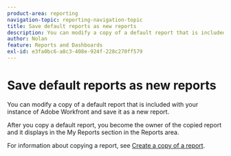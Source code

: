 ```yaml
---
product-area: reporting
navigation-topic: reporting-navigation-topic
title: Save default reports as new reports
description: You can modify a copy of a default report that is included with your instance of Adobe Workfront and save it as a new report.
author: Nolan
feature: Reports and Dashboards
exl-id: e3fa0bc6-a8c3-408e-924f-228c270ff579
---
```

# Save default reports as new reports

<!-- Audited: 11/2024 -->

You can modify a copy of a default report that is included with your instance of Adobe Workfront and save it as a new report.

After you copy a default report, you become the owner of the copied report and it displays in the My Reports section in the Reports area.

For information about copying a report, see [Create a copy of a report](../../../reports-and-dashboards/reports/creating-and-managing-reports/create-copy-report.md).
